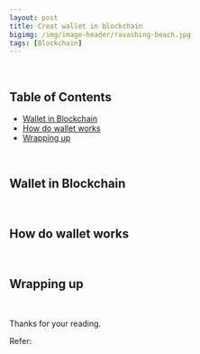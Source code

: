 ```yaml
---
layout: post
title: Creat wallet in blockchain
bigimg: /img/image-header/ravashing-beach.jpg
tags: [Blockchain]
---
```



<br>

## Table of Contents
- [Wallet in Blockchain]()
- [How do wallet works]()
- [Wrapping up]()


<br>

## Wallet in Blockchain



<br>

## How do wallet works





<br>

## Wrapping up





<br>

Thanks for your reading.

Refer:

[]()